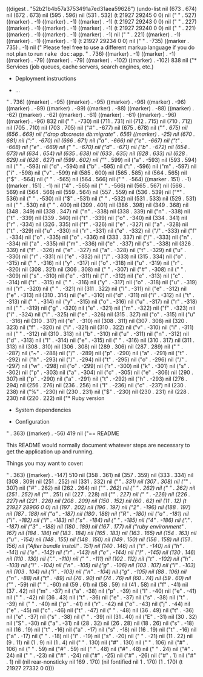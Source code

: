 
((digest . "52b21b4b57a3753491a7ed31aea59628") (undo-list nil (673 . 674) nil (672 . 673) nil (595 . 596) nil (531 . 532) (t 21927 29245 0 0) nil ("
" . 527) ((marker) . -1) ((marker) . -1) ((marker) . -1) (t 21927 29243 0 0) nil ("
" . 227) ((marker) . -1) ((marker) . -1) ((marker) . -1) (t 21927 29240 0 0) nil ("
" . 221) ((marker) . -1) ((marker) . -1) ((marker) . -1) nil ("
" . 221) ((marker) . -1) ((marker) . -1) ((marker) . -1) (t 21927 29234 0 0) nil ("
" . -735) ((marker . 735) . -1) nil ("
Please feel free to use a different markup language if you do not plan to run
<tt>rake doc:app</tt>.
" . 736) ((marker) . -1) ((marker) . -1) ((marker) . -79) ((marker) . -79) ((marker) . -102) ((marker) . -102) 838 nil ("* Services (job queues, cache servers, search engines, etc.)

* Deployment instructions

* ...

" . 736) ((marker) . -95) ((marker) . -95) ((marker) . -96) ((marker) . -96) ((marker) . -89) ((marker) . -89) ((marker) . -88) ((marker) . -88) ((marker) . -62) ((marker) . -62) ((marker) . -61) ((marker) . -61) ((marker) . -96) ((marker) . -96) 832 nil (" " . -730) nil (711 . 731) nil (712 . 715) nil (710 . 712) nil (705 . 710) nil (703 . 705) nil ("#" . -677) nil (675 . 678) nil ("*" . 675) nil (656 . 669) nil ("drop db:create db:migrate" . 656) ((marker) . -25) nil (670 . 681) nil (":" . -670) nil (666 . 671) nil ("a" . -666) nil ("e" . -667) nil ("t" . -668) nil ("e" . -669) nil (" " . -670) nil ("d" . -671) nil ("b" . -672) nil (654 . 673) nil (634 . 654) nil (635 . 638) nil (633 . 635) nil (628 . 633) nil (628 . 629) nil (626 . 627) nil (599 . 602) nil ("*" . 599) nil ("a" . -593) nil (593 . 594) nil (" " . -593) nil ("d" . -594) nil ("b" . -595) nil (":" . -596) nil ("m" . -597) nil ("i" . -598) nil ("v" . -599) nil (585 . 600) nil (565 . 585) nil (564 . 565) nil ("$" . -564) nil (" " . -565) nil (564 . 566) nil ("
" . -564) ((marker . 151) . -1) ((marker . 151) . -1) nil ("4" . -565) nil (" " . -566) nil (565 . 567) nil (566 . 569) nil (564 . 566) nil (559 . 564) nil (557 . 559) nil (536 . 539) nil ("*" . 536) nil ("
" . -530) nil ("$" . -531) nil (" " . -532) nil (531 . 533) nil (529 . 531) nil ("
" . 530) nil ("
" . 400) nil (399 . 401) nil (386 . 398) nil (349 . 368) nil (348 . 349) nil (338 . 347) nil ("n" . -338) nil (338 . 339) nil ("n" . -338) nil ("t" . -339) nil (339 . 340) nil ("t" . -339) nil ("o" . -340) nil (334 . 341) nil ("r" . -334) nil (326 . 335) nil ("f" . -326) nil ("e" . -327) nil ("a" . -328) nil ("t" . -329) nil ("u" . -330) nil ("r" . -331) nil ("e" . -332) nil ("/" . -333) nil ("f" . -334) nil ("o" . -335) nil ("o" . -336) nil (333 . 337) nil ("/" . -333) nil ("n" . -334) nil ("a" . -335) nil ("m" . -336) nil ("e" . -337) nil ("s" . -338) nil (326 . 339) nil ("f" . -326) nil ("e" . -327) nil ("a" . -328) nil ("t" . -329) nil ("u" . -330) nil ("r" . -331) nil ("e" . -332) nil ("/" . -333) nil (315 . 334) nil ("o" . -315) nil (" " . -316) nil ("y" . -317) nil ("o" . -318) nil ("u" . -319) nil ("r" . -320) nil (308 . 321) nil (306 . 308) nil ("
" . -307) nil ("#" . -308) nil (" " . -309) nil ("s" . -310) nil ("e" . -311) nil ("l" . -312) nil ("e" . -313) nil ("c" . -314) nil ("t" . -315) nil (" " . -316) nil ("y" . -317) nil ("o" . -318) nil ("u" . -319) nil ("r" . -320) nil (" " . -321) nil (311 . 322) nil ("l" . -311) nil ("e" . -312) nil ("e" . -313) nil (310 . 314) nil ("e" . -310) nil ("d" . -311) nil ("i" . -312) nil ("t" . -313) nil (" " . -314) nil ("y" . -315) nil ("o" . -316) nil ("u" . -317) nil ("r" . -318) nil (" " . -319) nil ("g" . -320) nil ("e" . -321) nil ("m" . -322) nil ("f" . -323) nil ("i" . -324) nil ("l" . -325) nil ("e" . -326) nil (315 . 327) nil ("o" . -315) nil ("u" . -316) nil (310 . 317) nil ("e" . -310) nil (308 . 311) nil (307 . 308) nil (320 . 323) nil ("f" . -320) nil ("i" . -321) nil (310 . 322) nil ("v" . -310) nil ("i" . -311) nil (" " . -312) nil (310 . 313) nil ("b" . -310) nil ("u" . -311) nil ("n" . -312) nil ("d" . -313) nil ("l" . -314) nil ("e" . -315) nil (" " . -316) nil (310 . 317) nil (311 . 313) nil (308 . 310) nil (306 . 308) nil (289 . 306) nil (287 . 289) nil (" " . -287) nil ("~" . -288) nil ("/" . -289) nil ("p" . -290) nil ("a" . -291) nil ("t" . -292) nil ("h" . -293) nil ("/" . -294) nil ("t" . -295) nil ("o" . -296) nil ("/" . -297) nil ("w" . -298) nil ("o" . -299) nil ("r" . -300) nil ("k" . -301) nil ("s" . -302) nil ("p" . -303) nil ("a" . -304) nil ("c" . -305) nil ("e" . -306) nil (290 . 307) nil ("p" . -290) nil ("a" . -291) nil ("t" . -292) nil ("h" . -293) nil (276 . 294) nil (256 . 276) nil (236 . 256) nil ("l" . -236) nil ("c" . -237) nil (230 . 238) nil ("%" . -230) nil (230 . 231) nil ("$" . -230) nil (230 . 231) nil (228 . 230) nil (220 . 222) nil ("* Ruby version

* System dependencies

* Configuration

" . 363) ((marker) . -56) 419 nil ("== README

This README would normally document whatever steps are necessary to get the
application up and running.

Things you may want to cover:

" . 363) ((marker) . -147) 510 nil (358 . 361) nil (357 . 359) nil (333 . 334) nil (308 . 309) nil (251 . 252) nil (331 . 332) nil ("*" . 331) nil (307 . 308) nil ("*" . 307) nil ("#" . 262) nil (262 . 264) nil ("*" . 262) nil (" " . 262) nil (" " . 262) nil (251 . 252) nil ("*" . 251) nil (227 . 228) nil ("*" . 227) nil ("
" . -226) nil (226 . 227) nil (221 . 226) nil (208 . 209) nil (150 . 152) nil (60 . 62) nil (11 . 12) (t 21927 28966 0 0) nil (197 . 202) nil (196 . 197) nil ("2" . -196) nil (188 . 197) nil (187 . 188) nil ("a" . -187) nil (180 . 188) nil ("R" . -180) nil ("a" . -181) nil ("i" . -182) nil ("l" . -183) nil ("s" . -184) nil (" " . -185) nil ("4" . -186) nil ("." . -187) nil ("3" . -188) nil (180 . 189) nil (167 . 177) nil ("ruby environment" . 167) nil (184 . 186) nil (183 . 184) nil (165 . 183) nil (163 . 165) nil (154 . 163) nil ("u" . -154) nil (148 . 155) nil (148 . 150) nil (149 . 150) nil (156 . 158) nil (151 . 156) nil ("After bundle install" . 151) nil (140 . 146) nil ("t" . -140) nil ("h" . -141) nil ("e" . -142) nil ("r" . -143) nil ("e" . -144) nil ("!" . -145) nil (130 . 146) nil (110 . 130) nil ("." . -110) nil (" " . -111) nil (102 . 112) nil ("t" . -102) nil ("h" . -103) nil ("i" . -104) nil ("n" . -105) nil ("g" . -106) nil (103 . 107) nil ("i" . -103) nil (103 . 104) nil ("i" . -103) nil ("n" . -104) nil ("g" . -105) nil (88 . 106) nil ("n" . -88) nil ("t" . -89) nil (76 . 90) nil (74 . 76) nil (60 . 74) nil (59 . 60) nil ("*" . -59) nil (" " . -60) nil (59 . 61) nil (58 . 59) nil (41 . 58) nil ("f" . -41) nil (37 . 42) nil ("m" . -37) nil ("a" . -38) nil ("p" . -39) nil ("l" . -40) nil ("e" . -41) nil (" " . -42) nil (36 . 43) nil ("t" . -36) nil ("e" . -37) nil ("s" . -38) nil ("t" . -39) nil (" " . -40) nil ("p" . -41) nil ("r" . -42) nil ("o" . -43) nil ("j" . -44) nil ("e" . -45) nil ("c" . -46) nil ("t" . -47) nil (" " . -48) nil (36 . 49) nil ("t" . -36) nil ("e" . -37) nil ("s" . -38) nil (" " . -39) nil (31 . 40) nil ("E" . -31) nil (30 . 32) nil ("S" . -30) nil ("a" . -31) nil (28 . 32) nil (26 . 28) nil (18 . 26) nil ("s" . -18) nil (16 . 19) nil ("t" . -16) nil ("a" . -17) nil ("s" . -18) nil (16 . 19) nil ("t" . -16) nil ("a" . -17) nil (" " . -18) nil ("i" . -19) nil ("s" . -20) nil (" " . -21) nil (11 . 22) nil (9 . 11) nil (1 . 9) nil (1 . 4) nil (" " . 130) nil ("#" . 130) nil (" " . 106) nil ("#" . 106) nil (" " . 59) nil ("#" . 59) nil (" " . 48) nil ("#" . 48) nil (" " . 24) nil ("#" . 24) nil (" " . -23) nil ("#" . -24) nil ("#" . -25) nil ("#" . -26) nil ("#" . 1) nil ("#" . 1) nil (nil rear-nonsticky nil 169 . 170) (nil fontified nil 1 . 170) (1 . 170) (t 21927 27332 0 0)))
